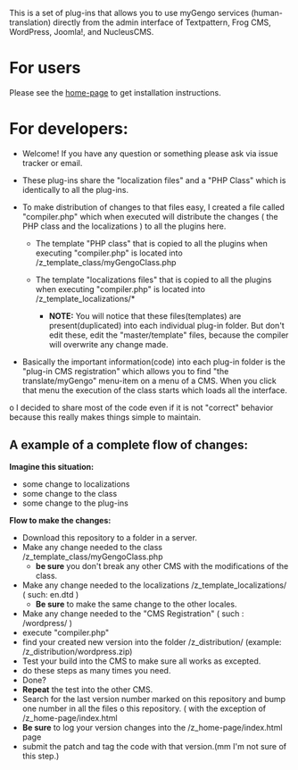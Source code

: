 This is a set of plug-ins that allows you to use myGengo services (human-translation) directly from the admin interface of Textpattern, Frog CMS, WordPress, Joomla!, and NucleusCMS.

For users
=============

Please see the <a href="http://titobouzout.github.com/amyg/">home-page</a> to get installation instructions.

For developers:
=============

* Welcome! If you have any question or something please ask via issue tracker or email.

* These plug-ins share the "localization files" and a "PHP Class" which is identically to all the plug-ins.

* To make distribution of changes to that files easy, I created a file called "compiler.php" which when executed will distribute the changes ( the PHP class and the localizations ) to all the plugins here.
  
  * The template "PHP class" that is copied to all the plugins when executing "compiler.php" is located into /z_template_class/myGengoClass.php
  
  * The template "localizations files" that is copied to all the plugins when executing "compiler.php" is located into /z_template_localizations/*

	  * <b>NOTE:</b> You will notice that these files(templates) are present(duplicated) into each individual plug-in folder. But don't edit these, edit the "master/template" files, because the compiler will overwrite any change made.

* Basically the important information(code) into each plug-in folder is the "plug-in CMS registration" which allows you to find "the translate/myGengo" menu-item on a menu of a CMS. When you click that menu the execution of the class starts which loads all the interface.

o I decided to share most of the code even if it is not "correct" behavior because this really makes things simple to maintain.

A example of a complete flow of changes:
------------------------

<b>Imagine this situation:</b>

 - some change to localizations
 - some change to the class
 - some change to the plug-ins

<b>Flow to make the changes:</b>

* Download this repository to a folder in a server.
* Make any change needed to the class /z_template_class/myGengoClass.php
  * <b>be sure</b> you don't break any other CMS with the modifications of the class.
* Make any change needed to the localizations  /z_template_localizations/ ( such: en.dtd )
  * <b>Be sure</b> to make the same change to the other locales.
* Make any change needed to the "CMS Registration"  ( such : /wordpress/ )
* execute "compiler.php"
* find your created new version into the folder /z_distribution/ (example: /z_distribution/wordpress.zip)
* Test your build into the CMS to make sure all works as excepted.
* do these steps as many times you need.
* Done?
 * <b>Repeat</b> the test into the other CMS.
* Search for the last version number marked on this repository and bump one number in all the files o this repository. ( with the exception of /z_home-page/index.html
 * <b>Be sure</b> to log your version changes into the /z_home-page/index.html page
* submit the patch and tag the code with that version.(mm I'm not sure of this step.)

